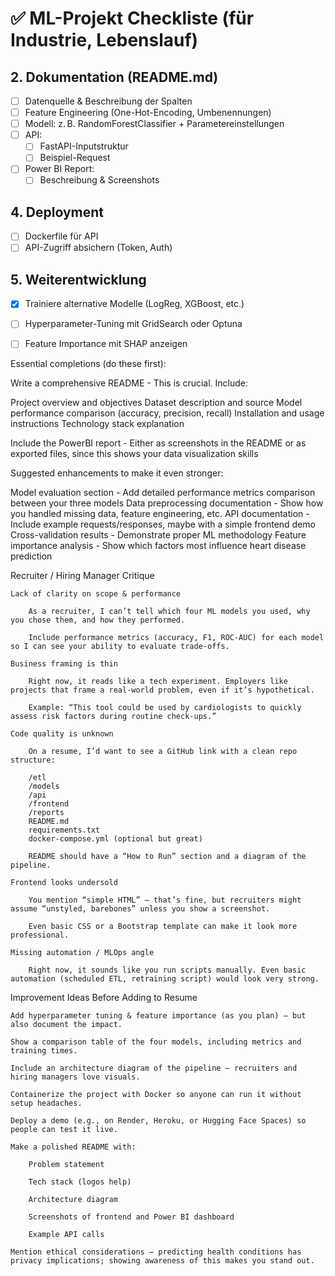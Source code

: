 # ✅ ML-Projekt Checkliste (für Industrie, Lebenslauf)

## 2. Dokumentation (README.md)

- [ ] Datenquelle & Beschreibung der Spalten
- [ ] Feature Engineering (One-Hot-Encoding, Umbenennungen)
- [ ] Modell: z. B. RandomForestClassifier + Parametereinstellungen
- [ ] API:
  - [ ] FastAPI-Inputstruktur
  - [ ] Beispiel-Request
- [ ] Power BI Report:
  - [ ] Beschreibung & Screenshots

## 4. Deployment

- [ ] Dockerfile für API
- [ ] API-Zugriff absichern (Token, Auth)

## 5. Weiterentwicklung

- [x] Trainiere alternative Modelle (LogReg, XGBoost, etc.)
- [ ] Hyperparameter-Tuning mit GridSearch oder Optuna
- [ ] Feature Importance mit SHAP anzeigen


Essential completions (do these first):

Write a comprehensive README - This is crucial. Include:

Project overview and objectives
Dataset description and source
Model performance comparison (accuracy, precision, recall)
Installation and usage instructions
Technology stack explanation


Include the PowerBI report - Either as screenshots in the README or as exported files, since this shows your data visualization skills

Suggested enhancements to make it even stronger:

Model evaluation section - Add detailed performance metrics comparison between your three models
Data preprocessing documentation - Show how you handled missing data, feature engineering, etc.
API documentation - Include example requests/responses, maybe with a simple frontend demo
Cross-validation results - Demonstrate proper ML methodology
Feature importance analysis - Show which factors most influence heart disease prediction

Recruiter / Hiring Manager Critique

    Lack of clarity on scope & performance

        As a recruiter, I can’t tell which four ML models you used, why you chose them, and how they performed.

        Include performance metrics (accuracy, F1, ROC-AUC) for each model so I can see your ability to evaluate trade-offs.

    Business framing is thin

        Right now, it reads like a tech experiment. Employers like projects that frame a real-world problem, even if it’s hypothetical.

        Example: “This tool could be used by cardiologists to quickly assess risk factors during routine check-ups.”

    Code quality is unknown

        On a resume, I’d want to see a GitHub link with a clean repo structure:

        /etl
        /models
        /api
        /frontend
        /reports
        README.md
        requirements.txt
        docker-compose.yml (optional but great)

        README should have a “How to Run” section and a diagram of the pipeline.

    Frontend looks undersold

        You mention “simple HTML” — that’s fine, but recruiters might assume “unstyled, barebones” unless you show a screenshot.

        Even basic CSS or a Bootstrap template can make it look more professional.

    Missing automation / MLOps angle

        Right now, it sounds like you run scripts manually. Even basic automation (scheduled ETL, retraining script) would look very strong.

Improvement Ideas Before Adding to Resume

    Add hyperparameter tuning & feature importance (as you plan) — but also document the impact.

    Show a comparison table of the four models, including metrics and training times.

    Include an architecture diagram of the pipeline — recruiters and hiring managers love visuals.

    Containerize the project with Docker so anyone can run it without setup headaches.

    Deploy a demo (e.g., on Render, Heroku, or Hugging Face Spaces) so people can test it live.

    Make a polished README with:

        Problem statement

        Tech stack (logos help)

        Architecture diagram

        Screenshots of frontend and Power BI dashboard

        Example API calls

    Mention ethical considerations — predicting health conditions has privacy implications; showing awareness of this makes you stand out.